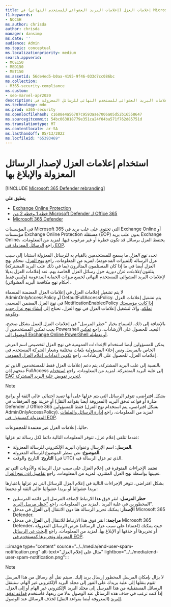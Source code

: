 ```yaml
---
title: إعلامات العزل (إعلامات البريد العشوائي للمستخدم النهائي) في Microsoft 365
f1.keywords:
- NOCSH
ms.author: chrisda
author: chrisda
manager: dansimp
ms.date: ''
audience: Admin
ms.topic: conceptual
ms.localizationpriority: medium
search.appverid:
- MOE150
- MED150
- MET150
ms.assetid: 56de4ed5-b0aa-4195-9f46-033d7cc086bc
ms.collection:
- M365-security-compliance
ms.custom:
- seo-marvel-apr2020
description: يمكن للمسؤولين التعرف على إعلامات البريد العشوائي للمستخدم النهائي للرسائل المعزولة في Exchange Online Protection (EOP).
ms.technology: mdo
ms.prod: m365-security
ms.openlocfilehash: c1688e4a56787c9593aae7006a05d52b16558647
ms.sourcegitcommit: 54bc063818779e351ca24f04ba571f762d85751d
ms.translationtype: MT
ms.contentlocale: ar-SA
ms.lasthandoff: 05/13/2022
ms.locfileid: "65393469"
---
```

# <a name="use-quarantine-notifications-to-release-and-report-quarantined-messages"></a>استخدام إعلامات العزل لإصدار الرسائل المعزولة والإبلاغ بها

[!INCLUDE [Microsoft 365 Defender rebranding](../includes/microsoft-defender-for-office.md)]

**ينطبق على**
- [Exchange Online Protection](exchange-online-protection-overview.md)
- [خطة 1 وخطة 2 من Microsoft Defender لـ Office 365](defender-for-office-365.md)
- [Microsoft 365 Defender](../defender/microsoft-365-defender.md)

في المؤسسات Microsoft 365 التي تحتوي على علب بريد في Exchange Online أو مؤسسات Exchange Online Protection مستقلة (EOP) بدون علب بريد Exchange Online، يحتفظ العزل برسائل قد تكون خطرة أو غير مرغوب فيها. لمزيد من المعلومات، راجع [الرسائل المعزولة في EOP](quarantine-email-messages.md).

تحدد _نهج العزل_ ما يسمح للمستخدمين بالقيام به للرسائل المعزولة استنادا إلى سبب عزل الرسالة (للميزات المدعومة). لمزيد من المعلومات، راجع [نهج العزل](quarantine-policies.md). تتحكم نهج العزل أيضا في ما إذا كان المستلمون المتأثرون (بما في ذلك علب البريد المشتركة) يتلقون _إعلامات عزل دورية_ حول رسائل العزل الخاصة بهم. تعد إعلامات العزل بديلا لإعلامات البريد العشوائي للمستخدم النهائي لجميع ميزات الحماية المدعومة (وليس فقط أحكام نهج مكافحة البريد العشوائي).

لا يتم تشغيل إعلامات العزل في إعلامات العزل المضمنة المسماة AdminOnlyAccessPolicy أو DefaultFullAccessPolicy. يتم تشغيل إعلامات العزل في نهج العزل المضمن المسمى NotificationEnabledPolicy [إذا كانت مؤسستك تملكه](quarantine-policies.md#full-access-permissions-and-quarantine-notifications). وإلا، لتشغيل إعلامات العزل في نهج العزل، تحتاج إلى [إنشاء نهج عزل جديد وتكوينه](quarantine-policies.md#step-1-create-quarantine-policies-in-the-microsoft-365-defender-portal).

بالإضافة إلى ذلك، للسماح بخيار "حظر المرسل" في إعلامات العزل للعمل بشكل صحيح، يجب تمكين المستخدمين ل Powershell البعيد. للحصول على الإرشادات، راجع [تمكين الوصول إلى Exchange Online PowerShell أو تعطيله](/powershell/exchange/disable-access-to-exchange-online-powershell).

يمكن للمسؤولين أيضا استخدام الإعدادات العمومية في نهج العزل لتخصيص اسم العرض الخاص بالمرسل ونص إخلاء المسؤولية بلغات مختلفة وشعار الشركة المستخدم في إعلامات العزل. للحصول على الإرشادات، راجع [تكوين إعدادات إعلام العزل العمومي](quarantine-policies.md#configure-global-quarantine-notification-settings-in-the-microsoft-365-defender-portal).

بالنسبة إلى علب البريد المشتركة، يتم دعم إعلامات العزل فقط للمستخدمين الذين تم منحهم إذن FullAccess إلى علبة البريد المشتركة. لمزيد من المعلومات، راجع [استخدام EAC لتحرير تفويض علبة البريد المشتركة](/Exchange/collaboration-exo/shared-mailboxes#use-the-eac-to-edit-shared-mailbox-delegation).

> [!NOTE]
> بشكل افتراضي، تتوفر الرسائل التي يتم عزلها على أنها تصيد احتيالي عالي الثقة أو برامج ضارة أو قواعد تدفق البريد (المعروفة أيضا بقواعد النقل) أو خزينة نهج المرفقات في Defender لـ Office 365 فقط للمسؤولين (بشكل افتراضي، يتم استخدام نهج العزل AdminOnlyAccessPolicy). لمزيد من المعلومات، راجع [إدارة الرسائل والملفات المعزولة كمسؤول في EOP](manage-quarantined-messages-and-files.md).
>
> حاليا، إعلامات العزل غير معتمدة للمجموعات.

عندما تتلقى إعلام عزل، تتوفر المعلومات التالية دائما لكل رسالة تم عزلها:

- **المرسل**: اسم الإرسال وعنوان البريد الإلكتروني للرسالة المعزولة.
- **الموضوع**: نص سطر الموضوع للرسالة المعزولة.
- **التاريخ**: التاريخ والوقت (في UTC) الذي تم عزل الرسالة فيه.

تعتمد الإجراءات المتوفرة في إعلام العزل على سبب عزل الرسالة والأذونات التي تم تعيينها بواسطة نهج العزل المقترن. لمزيد من المعلومات، راجع [تفاصيل إذن نهج العزل](quarantine-policies.md#quarantine-policy-permission-details).

بشكل افتراضي، تتوفر الإجراءات التالية في إعلام العزل للرسائل التي تم عزلها باعتبارها بريدا عشوائيا أو بريدا عشوائيا عالي الثقة أو مجمعا:

- **حظر المرسل**: انقر فوق هذا الارتباط لإضافة المرسل إلى قائمة المرسلين المحظورين في علبة البريد _._ لمزيد من المعلومات، راجع ["حظر مرسل البريد](https://support.microsoft.com/office/b29fd867-cac9-40d8-aed1-659e06a706e4)".
- **الإصدار**: يمكنك تحرير الرسالة هنا دون الانتقال إلى **العزل** في مدخل Microsoft 365 Defender.
- **مراجعة**: انقر فوق هذا الارتباط للانتقال إلى **العزل** في مدخل Microsoft 365 Defender، حيث يمكنك (اعتمادا على سبب عزل الرسالة) عرض الرسائل المعزولة أو تحريرها أو حذفها أو الإبلاغ بها. لمزيد من المعلومات، راجع [البحث عن الرسائل المعزولة وتحريرها كمستخدم في EOP](find-and-release-quarantined-messages-as-a-user.md).

:::image type="content" source="../../media/end-user-spam-notification.png" alt-text="مثال على إعلام العزل" lightbox="../../media/end-user-spam-notification.png":::

> [!NOTE]
> لا يزال بإمكان المرسل المحظور إرسال بريد إليك. سيتم نقل أي رسائل من هذا المرسل تقوم بنقلها إلى علبة بريدك على الفور إلى مجلد البريد الإلكتروني غير الهام. ستنتقل الرسائل المستقبلية من هذا المرسل إلى مجلد البريد الإلكتروني غير الهام أو إلى العزل. إذا كنت ترغب في حذف هذه الرسائل عند الوصول بدلا من ربعها، فاستخدم [قواعد تدفق البريد](/exchange/security-and-compliance/mail-flow-rules/mail-flow-rules) (المعروفة أيضا بقواعد النقل) لحذف الرسائل عند الوصول.
